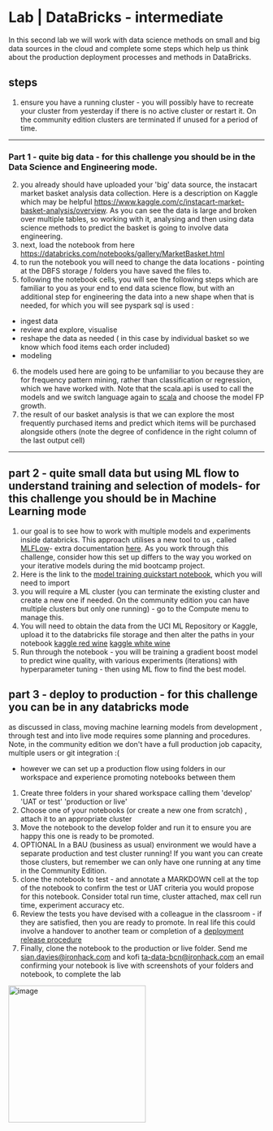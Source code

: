 

# Lab | DataBricks - intermediate

In this second lab we will work with data science methods on small and big data sources in the cloud and complete some steps which help us think about the production deployment processes and methods in DataBricks. 



## steps 


1) ensure you have a running cluster - you will possibly have to recreate your cluster from yesterday if there is no active cluster or restart it. On the community edition clusters are terminated if unused for a period of time. 

---------
### Part 1 - quite big data - for this challenge you should be in the Data Science and Engineering mode.

2) you already should have uploaded your 'big' data source, the instacart market basket analysis data collection. Here is a description on Kaggle which may be helpful https://www.kaggle.com/c/instacart-market-basket-analysis/overview. As you can see the data is large and broken over multiple tables, so working with it, analysing and then using data science methods to predict the basket is going to involve data engineering. 
3) next, load the notebook from here https://databricks.com/notebooks/gallery/MarketBasket.html
4) to run the notebook you will need to change the data locations - pointing at the DBFS storage / folders you have saved the files to. 
5) following the notebook cells, you will see the following steps which are familiar to you as your end to end data science flow, but with an additional step for engineering the data into a new shape when that is needed, for which you will see pyspark sql is used  : 
- ingest data 
- review and explore, visualise 
- reshape the data as needed ( in this case by individual basket so we know which food items each order included)
- modeling 
6) the models used here are going to be unfamiliar to you because they are for frequency pattern mining, rather than classification or regression, which we have worked with. Note that the scala.api is used to call the models and we switch language again to [scala](https://www.scala-lang.org/) and choose the model FP growth. 
7) the result of our basket analysis is that we can explore the most frequently purchased items and predict which items will be purchased alongside others (note the degree of confidence in the right column of the last output cell) 


-------------

## part 2 - quite small data but using ML flow to understand training and selection of models- for this challenge you should be in Machine Learning mode

1) our goal is to see how to work with multiple models and experiments inside databricks. This approach utilises a new tool to us , called [MLFLow](https://www.mlflow.org/)- extra documentation [here](https://docs.databricks.com/applications/mlflow/index.html). As you work through this challenge, consider how this set up differs to the way you worked on your iterative models during the mid bootcamp project.  
2) Here is the link to the [model training quickstart notebook](https://docs.databricks.com/applications/machine-learning/train-model/ml-quickstart.html), which you will need to import 
3) you will require a ML cluster (you can terminate the existing cluster and create a new one if needed. On the community edition you can have multiple clusters but only one running) - go to the Compute menu to manage this. 
4) You will need to obtain the data from the UCI ML Repository or Kaggle, upload it to the databricks file storage and then alter the paths in your notebook
[kaggle red wine](https://www.kaggle.com/uciml/red-wine-quality-cortez-et-al-2009)
[kaggle white wine](https://www.kaggle.com/piyushagni5/white-wine-quality)
6) Run through the notebook - you will be training a gradient boost model to predict wine quality, with various experiments (iterations) with hyperparameter tuning - then using ML flow to find the best model. 


## part 3 - deploy to production - for this challenge you can be in any databricks mode

as discussed in class, moving machine learning models from development , through test and into live mode requires some planning and procedures. Note, in the community edition we don't have a full production job capacity, multiple users or git integration :( 
- however we can set up a production flow using folders in our workspace and experience promoting notebooks between them 

1) Create three folders in your shared workspace calling them 'develop' 'UAT or test' 'production or live'
2) Choose one of your notebooks (or create a new one from scratch) , attach it to an appropriate cluster 
3) Move the notebook to the develop folder and run it to ensure you are happy this one is ready to be promoted.
4) OPTIONAL In a BAU (business as usual) environment we would have a separate production and test cluster running! If you want you can create those clusters, but remember we can only have one running at any time in the Community Edition. 
5) clone the notebook to test - and annotate a MARKDOWN cell at the top of the notebook to confirm the test or UAT criteria you would propose for this notebook. Consider total run time, cluster attached, max cell run time, experiment accuracy etc. 
6)  Review the tests you have devised with a colleague in the classroom - if they are satisfied, then you are ready to promote. In real life this could involve a handover to another team or completion of a [deployment release procedure](https://www.lucidchart.com/blog/release-management-process)
7)  Finally, clone the notebook to the production or live folder. Send me sian.davies@ironhack.com and kofi ta-data-bcn@ironhack.com an email confirming your notebook is live with screenshots of your folders and notebook, to complete the lab 

<img width="270" alt="image" src="https://user-images.githubusercontent.com/71644535/155672848-f1016cb8-f814-4d94-a2f1-f796e2a1d570.png">



